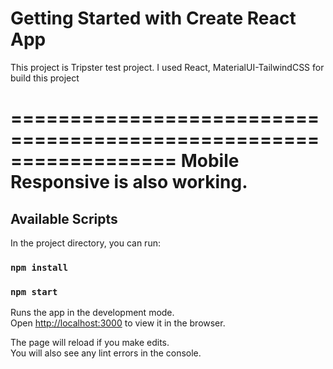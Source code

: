 # Getting Started with Create React App

This project is Tripster test project.
I used React, MaterialUI-TailwindCSS for build this project

==================================================================
Mobile Responsive is also working.
==================================================================

## Available Scripts

In the project directory, you can run:

### `npm install`
### `npm start`

Runs the app in the development mode.\
Open [http://localhost:3000](http://localhost:3000) to view it in the browser.

The page will reload if you make edits.\
You will also see any lint errors in the console.
